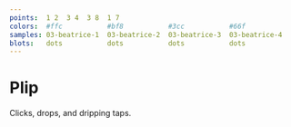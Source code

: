```yaml
---
points:  1 2  3 4  3 8  1 7
colors:  #ffc           #bf8           #3cc           #66f
samples: 03-beatrice-1  03-beatrice-2  03-beatrice-3  03-beatrice-4
blots:   dots           dots           dots           dots
---
```


Plip
====

Clicks, drops, and dripping taps. 